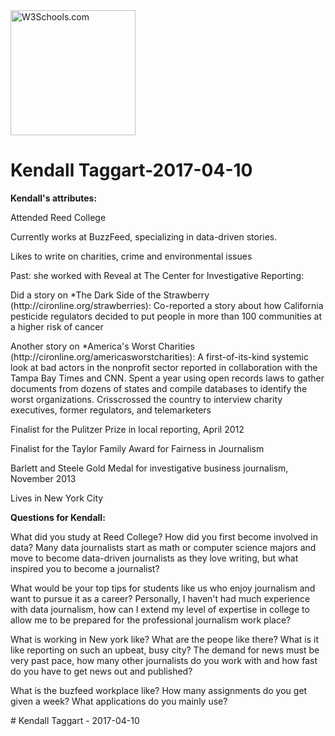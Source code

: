 <!DOCTYPE html>
<html>
<body>

<img src="http://cironline.org/sites/default/files/styles/person-thumb-large/public/20110117-staff_cw_kendall_taggart-0018web_color_toned.jpg?itok=b4NmqqVu" alt="W3Schools.com" width="200" height="200">


<h1>Kendall Taggart-2017-04-10</h1>
<p><b>Kendall's attributes:</b></p>

<p>Attended Reed College</p>
<p>Currently works at BuzzFeed, specializing in data-driven stories.</p>
<p>Likes to write on charities, crime and environmental issues</p>
<p>Past: she worked with Reveal at The Center for Investigative Reporting:</p>
<p>Did a story on *The Dark Side of the Strawberry (http://cironline.org/strawberries): Co-reported a story about how California pesticide regulators decided to put people in more than 100 communities at a higher risk of cancer</p>
<p>Another story on *America's Worst Charities (http://cironline.org/americasworstcharities): A first-of-its-kind systemic look at bad actors in the nonprofit sector reported in collaboration with the Tampa Bay Times and CNN. Spent a year using open records laws to gather documents from dozens of states and compile databases to identify the worst organizations. Crisscrossed the country to interview charity executives, former regulators, and telemarketers</p>
<p>Finalist for the Pulitzer Prize in local reporting, April 2012</p>
<p>Finalist for the Taylor Family Award for Fairness in Journalism</p>
<p>Barlett and Steele Gold Medal for investigative business journalism, November 2013</p>
<p>Lives in New York City</p>
<p><b>Questions for Kendall:</b></p>
<p>What did you study at Reed College? How did you first become involved in data? Many data journalists start as math or computer science majors and move to become data-driven journalists as they love writing, but what inspired you to become a journalist?</p>
<p>What would be your top tips for students like us who enjoy journalism and want to pursue it as a career? Personally, I haven't had much experience with data journalism, how can I extend my level of expertise in college to allow me to be prepared for the professional journalism work place?</p>
<p>What is working in New york like? What are the peope like there? What is it like reporting on such an upbeat, busy city? The demand for news must be very past pace, how many other journalists do you work with and how fast do you have to get news out and published?</p>
<p>What is the buzfeed workplace like? How many assignments do you get given a week? What applications do you mainly use?</p>

</body>


</html> # Kendall Taggart - 2017-04-10
